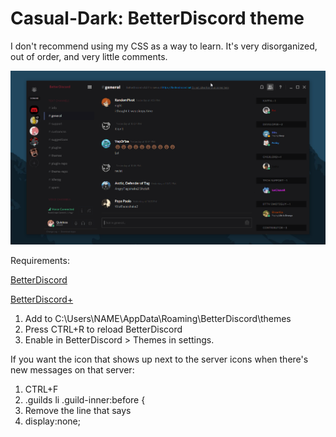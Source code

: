 # Casual-Dark: BetterDiscord theme

I don't recommend using my CSS as a way to learn. It's very disorganized, out of order, and very little comments.

![Preview](ytkdrf_2016-04-19_01-59-20.png) 

Requirements:

[BetterDiscord](https://betterdiscord.net/)

[BetterDiscord+](https://github.com/Bluscream/BetterDiscord-Plugins-and-Themes)

1. Add to C:\Users\NAME\AppData\Roaming\BetterDiscord\themes
2. Press CTRL+R to reload BetterDiscord
3. Enable in BetterDiscord > Themes in settings.

If you want the icon that shows up next to the server icons when there's new messages on that server:
1. CTRL+F
2. .guilds li .guild-inner:before {
3. Remove the line that says
4. display:none;
